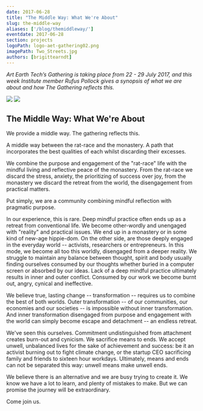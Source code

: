 ```yaml
---
date: 2017-06-28
title: "The Middle Way: What We're About"
slug: the-middle-way
aliases: ['/blog/themiddleway/']
eventdate: 2017-06-28
section: projects
logoPath: logo-aet-gathering02.png
imagePath: Two_Streets.jpg
authors: [brigittearndt]
---
```


*Art Earth Tech’s Gathering is taking place from 22 - 29 July 2017, and this week Institute member Rufus Pollock gives a synopsis of what we are about and how The Gathering reflects this.*



<img src="/images/Man_Walking.jpg">

<img src="/images/Two_Streets.jpg">


## The Middle Way: What We're About

We provide a middle way. The gathering reflects this.

A middle way between the rat-race and the monastery. A path that incorporates the best qualities of each whilst discarding their excesses.

We combine the purpose and engagement of the "rat-race" life with the mindful living and reflective peace of the monastery. From the rat-race we discard the stress, anxiety, the prioritizing of success over joy, from the monastery we discard the retreat from the world, the disengagement from practical matters.

Put simply, we are a community combining mindful reflection with pragmatic purpose.

In our experience, this is rare. Deep mindful practice often ends up as a retreat from conventional life. We become other-wordly and unengaged with "reality" and practical issues. We end up in a monastery or in some kind of new-age hippie-dom. On the other side, are those deeply engaged in the everyday world -- activists, researchers or entrepreneurs. In this mode, we become all too this worldly, disengaged from a deeper reality. We struggle to maintain any balance between thought, spirit and body usually finding ourselves consumed by our thoughts whether buried in a computer screen or absorbed by our ideas. Lack of a deep mindful practice ultimately results in inner and outer conflict. Consumed by our work we become burnt out, angry, cynical and ineffective.

We believe true, lasting change -- transformation -- requires us to combine the best of both worlds. Outer transformation -- of our communities, our economies and our societies -- is impossible without inner transformation. And inner transformation disengaged from purpose and engagement with the world can simply become escape and detachment -- an endless retreat.

We've seen this ourselves. Commitment undistinguished from attachment creates burn-out and cynicism. We sacrifice means to ends. We accept unwell, unbalanced lives for the sake of achievement and success: be it an activist burning out to fight climate change, or the startup CEO sacrificing family and friends to sixteen hour workdays. Ultimately, means and ends can not be separated this way: unwell means make unwell ends.

We believe there is an alternative and we are busy trying to create it. We know we have a lot to learn, and plenty of mistakes to make. But we can promise the journey will be extraordinary.

Come join us.
